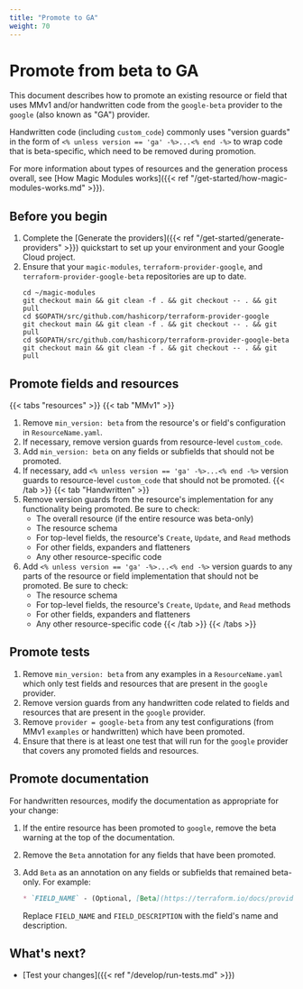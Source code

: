 ```yaml
---
title: "Promote to GA"
weight: 70
---
```


# Promote from beta to GA

This document describes how to promote an existing resource or field that uses MMv1 and/or handwritten code from the `google-beta` provider to the `google` (also known as "GA") provider.

Handwritten code (including `custom_code`) commonly uses "version guards" in the form of `<% unless version == 'ga' -%>...<% end -%>` to wrap code that is beta-specific, which need to be removed during promotion.

For more information about types of resources and the generation process overall, see [How Magic Modules works]({{< ref "/get-started/how-magic-modules-works.md" >}}).

## Before you begin

1. Complete the [Generate the providers]({{< ref "/get-started/generate-providers" >}}) quickstart to set up your environment and your Google Cloud project.
2. Ensure that your `magic-modules`, `terraform-provider-google`, and `terraform-provider-google-beta` repositories are up to date.
   ```
   cd ~/magic-modules
   git checkout main && git clean -f . && git checkout -- . && git pull
   cd $GOPATH/src/github.com/hashicorp/terraform-provider-google
   git checkout main && git clean -f . && git checkout -- . && git pull
   cd $GOPATH/src/github.com/hashicorp/terraform-provider-google-beta
   git checkout main && git clean -f . && git checkout -- . && git pull
   ```

## Promote fields and resources

{{< tabs "resources" >}}
{{< tab "MMv1" >}}
1. Remove `min_version: beta` from the resource's or field's configuration in `ResourceName.yaml`.
2. If necessary, remove version guards from resource-level `custom_code`.
3. Add `min_version: beta` on any fields or subfields that should not be promoted.
4. If necessary, add `<% unless version == 'ga' -%>...<% end -%>` version guards to resource-level `custom_code` that should not be promoted.
{{< /tab >}}
{{< tab "Handwritten" >}}
1. Remove version guards from the resource's implementation for any functionality being promoted. Be sure to check:
   - The overall resource (if the entire resource was beta-only)
   - The resource schema
   - For top-level fields, the resource's `Create`, `Update`, and `Read` methods
   - For other fields, expanders and flatteners
   - Any other resource-specific code
2. Add `<% unless version == 'ga' -%>...<% end -%>` version guards to any parts of the resource or field implementation that should not be promoted. Be sure to check:
   - The resource schema
   - For top-level fields, the resource's `Create`, `Update`, and `Read` methods
   - For other fields, expanders and flatteners
   - Any other resource-specific code
{{< /tab >}}
{{< /tabs >}}

## Promote tests

1. Remove `min_version: beta` from any examples in a `ResourceName.yaml` which only test fields and resources that are present in the `google` provider.
2. Remove version guards from any handwritten code related to fields and resources that are present in the `google` provider.
3. Remove `provider = google-beta` from any test configurations (from MMv1 `examples` or handwritten) which have been promoted.
4. Ensure that there is at least one test that will run for the `google` provider that covers any promoted fields and resources.

## Promote documentation

For handwritten resources, modify the documentation as appropriate for your change:

1. If the entire resource has been promoted to `google`, remove the beta warning at the top of the documentation.
2. Remove the `Beta` annotation for any fields that have been promoted.
3. Add `Beta` as an annotation on any fields or subfields that remained beta-only. For example:

   ```markdown
   * `FIELD_NAME` - (Optional, [Beta](https://terraform.io/docs/providers/google/guides/provider_versions.html)) FIELD_DESCRIPTION
   ```

   Replace `FIELD_NAME` and `FIELD_DESCRIPTION` with the field's name and description.

## What's next?

- [Test your changes]({{< ref "/develop/run-tests.md" >}}) 
